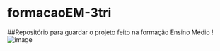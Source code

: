 # formacaoEM-3tri
##Repositório para guardar o projeto feito na formação Ensino Médio
!![image](https://github.com/cidaci2000/Forma-oteceirotrimestre/blob/main/pag.png)
